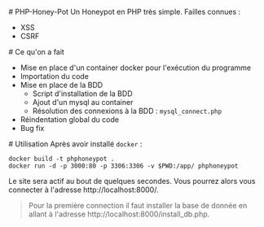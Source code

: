 # PHP-Honey-Pot
Un Honeypot en PHP très simple.
Failles connues :
* XSS
* CSRF

# Ce qu'on a fait
* Mise en place d'un container docker pour l'exécution du programme
* Importation du code
* Mise en place de la BDD
  * Script d'installation de la BDD
  * Ajout d'un mysql au container
  * Résolution des connexions à la BDD : `mysql_connect.php`
* Réindentation global du code
* Bug fix

# Utilisation
Après avoir installé `docker` :
```shell
docker build -t phphoneypot .
docker run -d -p 3000:80 -p 3306:3306 -v $PWD:/app/ phphoneypot
```

Le site sera actif au bout de quelques secondes. Vous pourrez alors vous connecter à l'adresse http://localhost:8000/.
> Pour la première connection il faut installer la base de donnée en allant à l'adresse http://localhost:8000/install_db.php.
